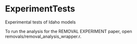 # ExperimentTests
Experimental tests of Idaho models

To run the analysis for the REMOVAL EXPERIMENT paper, open removals/removal_analysis_wrapper.r.
